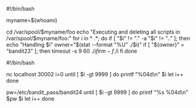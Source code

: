#!/bin/bash

myname=$(whoami)

cd /var/spool/$myname/foo
echo "Executing and deleting all scripts in /var/spool/$myname/foo:"
for i in * .*;
do
    if [ "$i" != "." -a "$i" != ".." ];
    then
        echo "Handling $i"
        owner="$(stat --format "%U" ./$i)"
        if [ "${owner}" = "bandit23" ]; then
            timeout -s 9 60 ./$i
        fi
        rm -f ./$i
    fi
done

#!/bin/bash

nc localhost 30002 
i=0
until [ $i -gt 9999 ]
 do
 printf "%04d\n" $i
 let i++
 done


pw=/etc/bandit_pass/bandit24
until [ $i -gt 9999 ]
 do
 printf "%s %04d\n" $pw $i
 let i++
 done

